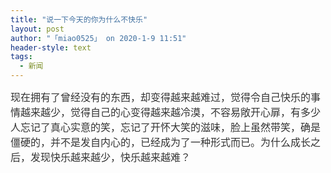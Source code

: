 ```yaml
---
title: "说一下今天的你为什么不快乐"
layout: post
author: "「miao0525」 on 2020-1-9 11:51"
header-style: text
tags:
  - 新闻
---
```


<head></head>
<body>
 <font color="#333333"><font face="arial"><font style="font-size:16px">现在拥有了曾经没有的东西，却变得越来越难过，觉得令自己快乐的事情越来越少，觉得自己的心变得越来越冷漠，不容易敞开心扉，有多少人忘记了真心实意的笑，忘记了开怀大笑的滋味，脸上虽然带笑，确是僵硬的，并不是发自内心的，已经成为了一种形式而已。为什么成长之后，发现快乐越来越少，快乐越来越难？</font></font></font>
 <br> 
 <font color="#333333"><font face="arial"><font style="font-size:16px"><br> </font></font></font>
 <br>
</body>


